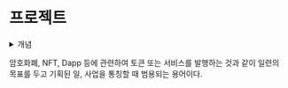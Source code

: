 # 프로젝트

<details>

<summary>개념</summary>



</details>

암호화폐, NFT, Dapp 등에 관련하여 토큰 또는 서비스를 발행하는 것과 같이 일련의 목표를 두고 기획된 일, 사업을 통칭할 때 범용되는 용어이다.
